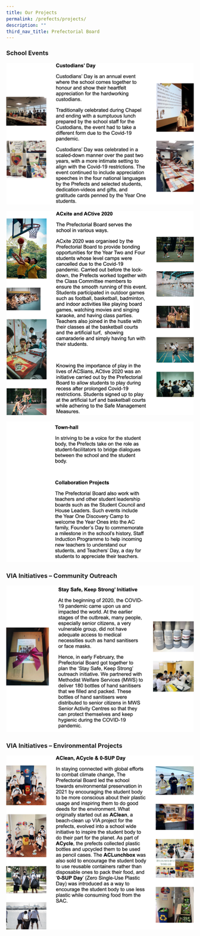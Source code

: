 ```yaml
---
title: Our Projects
permalink: /prefects/projects/
description: ""
third_nav_title: Prefectorial Board
---
```

### School Events

![](/images/projects1.png)

![](/images/projects2.png)

![](/images/projects3.png)


### VIA Initiatives – Community Outreach

![](/images/projects4.png)

### VIA Initiatives – Environmental Projects

![](/images/projects5.png)